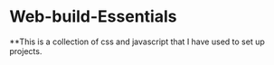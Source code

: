 # Web-build-Essentials

**This is a collection of css and javascript that I have used to set up projects.
 
